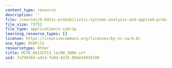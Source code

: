 ```yaml
---
content_type: resource
description: ''
file: /courses/6-041sc-probabilistic-systems-analysis-and-applied-probability-fall-2013/7a740384a41dfe9d423589de54935399_MIT6_041SCF13_lec08_300k.srt
file_size: 73752
file_type: application/x-subrip
learning_resource_types: []
license: https://creativecommons.org/licenses/by-nc-sa/4.0/
ocw_type: OCWFile
resourcetype: Other
title: MIT6_041SCF13_lec08_300k.srt
uid: 7a740384-a41d-fe9d-4235-89de54935399
---
```

